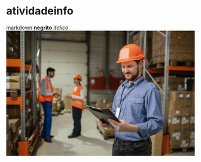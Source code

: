 # atividadeinfo
markdown
**negrito**
*italico*
![imagem](1680783020-logistica-conteudo-site-freepik.jpg)


